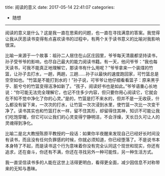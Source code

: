 title: 阅读的意义
date: 2017-05-14 22:41:07
categories:
- 随想

---

阅读的意义是什么？这是我一直在思索的问题，也一直在寻找满意的答案。我觉得让我从厌恶读书变得有点喜欢读书的过程中，有两个关于读书意义的比喻对我影响很深。

<!-- more -->

比喻一来源于一个故事：祖孙二人居住在山区庄园里，爷爷每天清晨都坚持读书，孙子受爷爷的影响，也尽自己最大的能力阅读书籍。有一天，他问爷爷：“我也每天读书，可我不能真正地理解它，那读书有什么用呢？”爷爷拿来一个装煤的竹篮，让孙子去打水，一趟，两趟，三趟……孙子以最快的速度跑回家，可竹篮总是空空如也。“竹篮是不能打到水的！”孙子说，可爷爷让他仔细看看篮子：原来黑乎乎、脏兮兮的竹篮变得洁净如新了。“孩子，阅读好书也是如此。”爷爷语重心长地说：“你可能无法完全理解它，也记不住多少内容，但只要你用心阅读它，它就会在不知不觉中净化了你的心灵。”是的，竹篮是打不来水的，但并不是一无收获，什么都没有留下来，一次次的打水，让竹篮一次次浸到水里，使竹篮一次比一次变干净了。读书其实也和竹篮打水一样，留不住其形，却留得住其神，知识不可能让我们吃饱穿暖，但它可以让我们的心灵变得宁静明洁，不会浮燥，天长日久可让人的灵魂得到净化。

比喻二是北大教授陈原平教授的一段话：如果你半夜醒来发现自己已经好长时间没有读书，而且没有任何负罪感的时候，你就必须知道，你已经堕落了。不是说书本本身特了不起，而是读书这个行为意味着你没有完全认同这个现世和现实，你还有追求，还在奋斗，你还有不满，你还在寻找另外一种可能性，另一种生活方式。

我一直坚信读书多的人能在这世上活得更明白，看得更全面，减少因信息不对称带来的无知与愚昧。